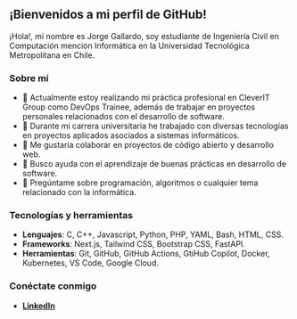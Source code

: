 ## ¡Bienvenidos a mi perfil de GitHub!

¡Hola!, mi nombre es Jorge Gallardo, soy estudiante de Ingeniería Civil en Computación mención Informática en la Universidad Tecnológica Metropolitana en Chile.

### Sobre mí

- 🔭 Actualmente estoy realizando mi práctica profesional en CleverIT Group como DevOps Trainee, además de trabajar en proyectos personales relacionados con el desarrollo de software.
- 🌱 Durante mi carrera universitaria he trabajado con diversas tecnologías en proyectos aplicados asociados a sistemas informáticos.
- 👯 Me gustaría colaborar en proyectos de código abierto y desarrollo web.
- 🤔 Busco ayuda con el aprendizaje de buenas prácticas en desarrollo de software.
- 💬 Pregúntame sobre programación, algoritmos o cualquier tema relacionado con la informática.

### Tecnologías y herramientas

- **Lenguajes**: C, C++, Javascript, Python, PHP, YAML, Bash, HTML, CSS.
- **Frameworks**: Next.js, Tailwind CSS, Bootstrap CSS, FastAPI.
- **Herramientas**: Git, GitHub, GitHub Actions, GtiHub Copilot, Docker, Kubernetes, VS Code, Google Cloud.

### Conéctate conmigo

- [**LinkedIn**](www.linkedin.com/in/jorge-luis-gallardo-contreras-54532b15b)
